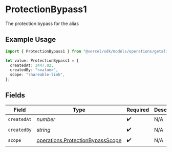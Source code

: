 # ProtectionBypass1

The protection bypass for the alias

## Example Usage

```typescript
import { ProtectionBypass1 } from "@vercel/sdk/models/operations/getalias.js";

let value: ProtectionBypass1 = {
  createdAt: 3447.02,
  createdBy: "<value>",
  scope: "shareable-link",
};
```

## Fields

| Field                                                                                | Type                                                                                 | Required                                                                             | Description                                                                          |
| ------------------------------------------------------------------------------------ | ------------------------------------------------------------------------------------ | ------------------------------------------------------------------------------------ | ------------------------------------------------------------------------------------ |
| `createdAt`                                                                          | *number*                                                                             | :heavy_check_mark:                                                                   | N/A                                                                                  |
| `createdBy`                                                                          | *string*                                                                             | :heavy_check_mark:                                                                   | N/A                                                                                  |
| `scope`                                                                              | [operations.ProtectionBypassScope](../../models/operations/protectionbypassscope.md) | :heavy_check_mark:                                                                   | N/A                                                                                  |